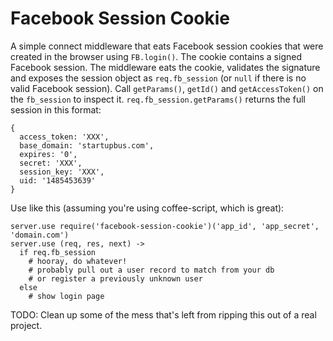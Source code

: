# Facebook Session Cookie

A simple connect middleware that eats Facebook session cookies that were created in the browser using `FB.login()`. The cookie contains a signed Facebook session. The middleware eats the cookie, validates the signature and exposes the session object as `req.fb_session` (or `null` if there is no valid Facebook session). Call `getParams()`, `getId()` and `getAccessToken()` on the `fb_session` to inspect it. `req.fb_session.getParams()` returns the full session in this format:

    {
      access_token: 'XXX',
      base_domain: 'startupbus.com',
      expires: '0',
      secret: 'XXX',
      session_key: 'XXX',
      uid: '1485453639'
    }

Use like this (assuming you're using coffee-script, which is great):

    server.use require('facebook-session-cookie')('app_id', 'app_secret', 'domain.com')
    server.use (req, res, next) ->
      if req.fb_session
        # hooray, do whatever!
        # probably pull out a user record to match from your db
        # or register a previously unknown user
      else
        # show login page

TODO: Clean up some of the mess that's left from ripping this out of a real project.

